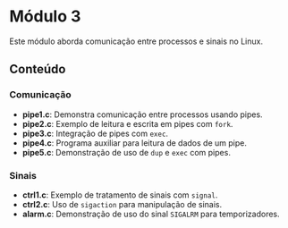 # Módulo 3

Este módulo aborda comunicação entre processos e sinais no Linux.

## Conteúdo

### Comunicação
- **pipe1.c**: Demonstra comunicação entre processos usando pipes.
- **pipe2.c**: Exemplo de leitura e escrita em pipes com `fork`.
- **pipe3.c**: Integração de pipes com `exec`.
- **pipe4.c**: Programa auxiliar para leitura de dados de um pipe.
- **pipe5.c**: Demonstração de uso de `dup` e `exec` com pipes.

### Sinais
- **ctrl1.c**: Exemplo de tratamento de sinais com `signal`.
- **ctrl2.c**: Uso de `sigaction` para manipulação de sinais.
- **alarm.c**: Demonstração de uso do sinal `SIGALRM` para temporizadores.